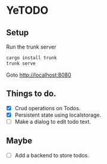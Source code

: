 # YeTODO

## Setup

Run the trunk server

```bash
cargo install trunk
trunk serve
```

Goto [http://localhost:8080](http://localhost:8080)

## Things to do.

- [x] Crud operations on Todos.
- [x] Persistent state using localstorage.
- [ ] Make a dialog to edit todo text.

## Maybe

- [ ] Add a backend to store todos.
